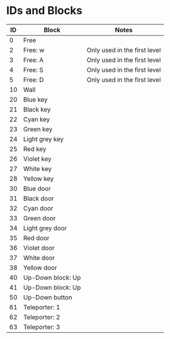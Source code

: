 # IDs and Blocks
| ID | Block | Notes |
| --- | --- | --- |
| 0 | Free |  |
| 2 | Free: w | Only used in the first level |
| 3 | Free: A | Only used in the first level |
| 4 | Free: S | Only used in the first level |
| 5 | Free: D | Only used in the first level |
| 10 | Wall |  |
| 20 | Blue key |  |
| 21 | Black key |  |
| 22 | Cyan key |  |
| 23 | Green key |  |
| 24 | Light grey key |  |
| 25 | Red key |  |
| 26 | Violet key |  |
| 27 | White key |  |
| 28 | Yellow key |  |
| 30 | Blue door |  |
| 31 | Black door |  |
| 32 | Cyan door |  |
| 33 | Green door |  |
| 34 | Light grey door |  |
| 35 | Red door |  |
| 36 | Violet door |  |
| 37 | White door |  |
| 38 | Yellow door |  |
| 40 | Up-Down block: Up |  |
| 41 | Up-Down block: Up |  |
| 50 | Up-Down button |  |
| 61 | Teleporter: 1 |  |
| 62 | Teleporter: 2 |  |
| 63 | Teleporter: 3 |  |
